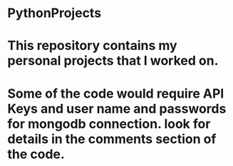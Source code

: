 # PythonProjects
# This repository contains my personal projects that I worked on. 
# Some of the code would require API Keys and user name and passwords for mongodb connection. look for details in the comments section of the code.

